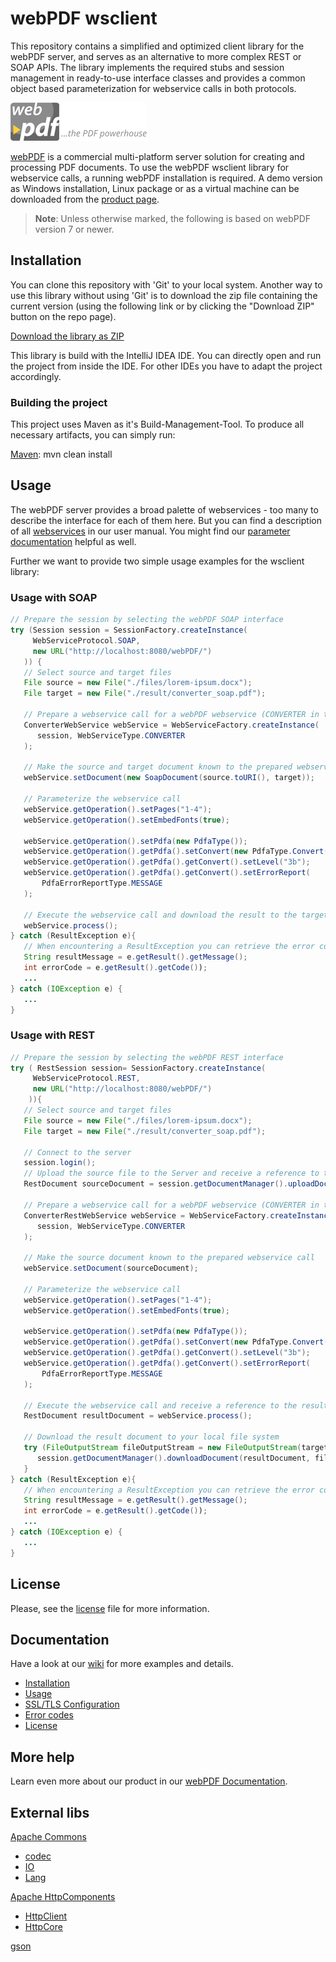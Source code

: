 # webPDF wsclient
This repository contains a simplified and optimized client library for the webPDF server, and serves as an alternative to more complex REST or SOAP APIs.
The library implements the required stubs and session management in ready-to-use interface classes and provides a common object based parameterization for webservice calls in both protocols.

![webPDF Logo](images/logo.png)

[webPDF](https://www.webpdf.de/) is a commercial multi-platform server solution for creating and processing PDF documents. To use the webPDF wsclient library for webservice calls, a running webPDF installation is required. A demo version as Windows installation, Linux package or as a virtual machine can be downloaded from the [product page](https://www.webpdf.de/en/download-web-pdf.html).

> **Note**: Unless otherwise marked, the following is based on webPDF version 7 or newer.

## Installation
You can clone this repository with 'Git' to your local system. Another way to use this library without using 'Git' is to download the zip file containing the current version (using the following link or by clicking the "Download ZIP" button on the repo page).

[Download the library as ZIP](https://github.com/softvision-dev/webpdf-wsclient/archive/master.zip)

This library is build with the IntelliJ IDEA IDE. You can directly open and run the project from inside the IDE. For other IDEs you have to adapt the project accordingly.

### Building the project
This project uses Maven as it's Build-Management-Tool. To produce all necessary artifacts, you can simply run:
 
 [Maven](https://maven.apache.org/): mvn clean install

## Usage
The webPDF server provides a broad palette of webservices - too many to describe the interface for each of them here.
But you can find a description of all [webservices](https://www.webpdf.de/fileadmin/user_upload/softvision.de/files/products/webpdf/help/enu/webservice_general.htm) in our user manual.
You might find our [parameter documentation](https://www.webpdf.de/fileadmin/user_upload/softvision.de/files/products/webpdf/help/enu/webservice_parameter.htm) helpful as well. 

Further we want to provide two simple usage examples for the wsclient library:

### Usage with SOAP
```java
// Prepare the session by selecting the webPDF SOAP interface
try (Session session = SessionFactory.createInstance(
     WebServiceProtocol.SOAP,
     new URL("http://localhost:8080/webPDF/")
   )) {
   // Select source and target files
   File source = new File("./files/lorem-ipsum.docx");
   File target = new File("./result/converter_soap.pdf");
   
   // Prepare a webservice call for a webPDF webservice (CONVERTER in this example)
   ConverterWebService webService = WebServiceFactory.createInstance(
      session, WebServiceType.CONVERTER
   );
   
   // Make the source and target document known to the prepared webservice call
   webService.setDocument(new SoapDocument(source.toURI(), target));
   
   // Parameterize the webservice call
   webService.getOperation().setPages("1-4");
   webService.getOperation().setEmbedFonts(true);
   
   webService.getOperation().setPdfa(new PdfaType());
   webService.getOperation().getPdfa().setConvert(new PdfaType.Convert());
   webService.getOperation().getPdfa().getConvert().setLevel("3b");
   webService.getOperation().getPdfa().getConvert().setErrorReport(
       PdfaErrorReportType.MESSAGE
   );
   
   // Execute the webservice call and download the result to the target file
   webService.process();
} catch (ResultException e){
   // When encountering a ResultException you can retrieve the error code like this:
   String resultMessage = e.getResult().getMessage(); 
   int errorCode = e.getResult().getCode());
   ...
} catch (IOException e) {
   ...
}
``` 

### Usage with REST
```java
// Prepare the session by selecting the webPDF REST interface
try ( RestSession session= SessionFactory.createInstance(
     WebServiceProtocol.REST,
     new URL("http://localhost:8080/webPDF/")
    )){
   // Select source and target files
   File source = new File("./files/lorem-ipsum.docx");
   File target = new File("./result/converter_soap.pdf");
   
   // Connect to the server
   session.login();
   // Upload the source file to the Server and receive a reference to the document
   RestDocument sourceDocument = session.getDocumentManager().uploadDocument(source);
   
   // Prepare a webservice call for a webPDF webservice (CONVERTER in this example)
   ConverterRestWebService webService = WebServiceFactory.createInstance(
      session, WebServiceType.CONVERTER
   );
   
   // Make the source document known to the prepared webservice call
   webService.setDocument(sourceDocument);
   
   // Parameterize the webservice call
   webService.getOperation().setPages("1-4");
   webService.getOperation().setEmbedFonts(true);
   
   webService.getOperation().setPdfa(new PdfaType());
   webService.getOperation().getPdfa().setConvert(new PdfaType.Convert());
   webService.getOperation().getPdfa().getConvert().setLevel("3b");
   webService.getOperation().getPdfa().getConvert().setErrorReport(
       PdfaErrorReportType.MESSAGE
   );
   
   // Execute the webservice call and receive a reference to the result document
   RestDocument resultDocument = webService.process();
   
   // Download the result document to your local file system
   try (FileOutputStream fileOutputStream = new FileOutputStream(target)) {
      session.getDocumentManager().downloadDocument(resultDocument, fileOutputStream);
   }
} catch (ResultException e){
   // When encountering a ResultException you can retrieve the error code like this:
   String resultMessage = e.getResult().getMessage(); 
   int errorCode = e.getResult().getCode());
   ...
} catch (IOException e) {
   ...
}
```
 
## License
Please, see the [license](LICENSE) file for more information.

## Documentation
Have a look at our [wiki](https://github.com/softvision-dev/webpdf-wsclient/wiki) for more examples and details.
- [Installation](https://github.com/softvision-dev/webpdf-wsclient/wiki/Installation)
- [Usage](https://github.com/softvision-dev/webpdf-wsclient/wiki/Usage)
- [SSL/TLS Configuration](https://github.com/softvision-dev/webpdf-wsclient/wiki/SSL-TLS-Configuration)
- [Error codes](https://github.com/softvision-dev/webpdf-wsclient/wiki/Error-Codes)
- [License](https://github.com/softvision-dev/webpdf-wsclient/wiki/License)

## More help
Learn even more about our product in our [webPDF Documentation](https://www.webpdf.de/en/documentation).

## External libs
[Apache Commons](https://commons.apache.org/)
 - [codec](https://commons.apache.org/proper/commons-codec/)
 - [IO](https://commons.apache.org/proper/commons-io/)
 - [Lang](https://commons.apache.org/proper/commons-lang/)
 
[Apache HttpComponents](https://hc.apache.org/)
 - [HttpClient](https://hc.apache.org/httpcomponents-client-4.5.x/)
 - [HttpCore](https://hc.apache.org/httpcomponents-core-4.4.x/)
 
[gson](https://github.com/google/gson)